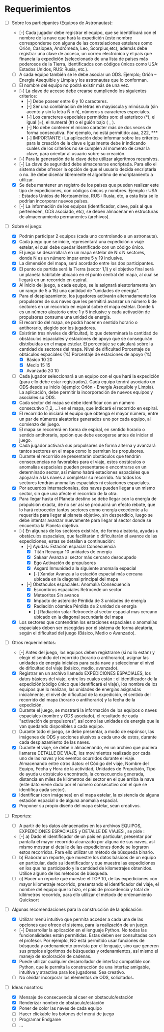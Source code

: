 # Requerimientos

- [ ] Sobre los participantes (Equipos de Astronautas):
  - [-] Cada jugador debe registrar el equipo, que se identificará con el nombre de la nave que hará la expedición (este nombre corresponderse con alguna de las constelaciones estelares como Orión, Casiopea, Andrómeda, Leo, Scorpius,etc), además debe registrar una clave de acceso, un correo electrónico y el país que financia la expedición (seleccionado de una lista de países más poderosos de la Tierra, identificados con códigos únicos como USA: Estados Unidos, RUS: Rusia, etc.).
  - [ ] A cada equipo también se le debe asociar un ODS. Ejemplo; Orión – Energía Asequible y Limpia y los astronautas que lo conforman.
  - [ ] El nombre del equipo no podrá existir más de una vez.
  - [-] La clave de acceso debe crearse cumpliendo los siguientes criterios:
    - [-] Debe poseer entre 6 y 10 caracteres.
    - [-] Ser una combinación de letras en mayúscula y minúscula (sin acento y sin la letra Ñ o ñ), números y caracteres especiales.
    - [-] Los caracteres especiales permitidos son: el asterisco (*), el igual (=), el numeral (#) o el guión bajo ( _ ).
    - [-] No debe contener el mismo carácter más de dos veces de forma consecutiva. Por ejemplo, no está permitido: aaa, 222, ***
    - [-] IMPORTANTE : La aplicación debe informar sobre los criterios para la creación de la clave e igualmente debe ir indicando cuales de los criterios no se cumplen al momento de crear la clave, para orientar al usuario sobre su creación.
  - [-] Para la generación de la clave debe utilizar algoritmos recursivos.
  - [-] La clave de seguridad debe almacenarse encriptada. Para ello el sistema debe ofrecer la opción de que el usuario decida encriptarla o no. Se debe diseñar libremente el algoritmo de encriptamiento a utilizar.
  - [x] Se debe mantener un registro de los países que pueden realizar este tipo de expediciones, con códigos únicos y nombres. Ejemplo : USA : Estados Unidos de Norteamérica, RUS : Rusia, etc, a esta lista se le podrían incorporar nuevos países.
  - [-] La información de los equipos (identificador, clave, país al que pertenecen, ODS asociado, etc), se deben almacenar en estructuras de almacenamiento permanentes (archivos).

- [ ] Sobre el juego:
  - [x] Podrán participar 2 equipos (cada uno controlando a un astronauta).
  - [x] Cada juego que se inicie, representará una expedición o viaje estelar, el cual debe quedar identificado con un código único.
  - [x] El juego se desarrollará en un mapa estelar de N x N sectores, donde N es un número impar entre 5 y 19 inclusive.
  - [x] La dimensión del mapa, será acordado entre los dos participantes.
  - [x] El punto de partida será la Tierra (sector 1,1) y el objetivo final será un planeta habitable ubicado en el punto central del mapa, al cual se llegará en un recorrido en espiral.
  - [x] Al inicio del juego, a cada equipo, se le asignará aleatoriamente (en un rango de 5 a 15) una cantidad de "unidades de energía".
  - [x] Para el desplazamiento, los jugadores activarán alternadamente los propulsores de sus naves que les permitirá avanzar un número k de sectores en un recorrido en espiral sobre el mapa estelar. Donde k es un número aleatorio entre 1 y 5 inclusive y cada activación de propulsores consume una unidad de energía.
  - [x] El recorrido del mapa, se podrá hacer en sentido horario o antihorario, elegido por los jugadores.
  - [x] Existirán tres niveles de dificultad, lo que determinará la cantidad de obstáculos espaciales y estaciones de apoyo que se conseguirán distribuidas en el mapa estelar. El porcentaje se calculará sobre la cantidad de sectores del mapa.
      Nivel de dificultad  Porcentaje de obtáculos espaciales (%)   Porcentaje de estaciones de apoyo (%)
    - [x] Básico           10                                       20
    - [x] Medio            15                                       15
    - [x] Avanzado         20                                       10
  - [ ] Cada jugador seleccionará a un equipo con el que hará la expedición (para ello debe estar registrados). Cada equipo tendrá asociado un ODS desde su inicio (ejemplo: Orión - Energía Asequible y Limpia). La aplicación, debe permitir la incorporación de nuevos equipos y asociales su ODS.
  - [x] Cada sector del mapa se debe identificar con un número consecutivo (1,2, …) en el mapa, que indicará el recorrido en espiral.
  - [x] El recorrido lo iniciará el equipo que obtenga el mayor número, entre un par de números aleatorios generados uno por cada equipo, al comienzo del juego.
  - [x] El mapa se recorrerá en forma de espiral, en sentido horario o sentido antihorario, opción que debe escogerse antes de iniciar el juego.
  - [x] Cada jugador activará sus propulsores de forma alterna y avanzará tantos sectores en el mapa como lo permitan los propulsores.
  - [x] Durante el recorrido se presentarán obstáculos que tendrán consecuencias no favorables para el viaje, estos obstáculos o anomalías espaciales pueden presentarse o encontrarse en un determinado sector, así mismo habrá estaciones espaciales que apoyarán a las naves a completar su recorrido. No todos los sectores tendrán anomalías espaciales ni estaciones espaciales.
  - [x] Por acuerdos internacionales, dos naves pueden llegar a un mismo sector, sin que una afecte el recorrido de la otra.
  - [x] Para llegar hasta el Planeta destino se debe llegar con la energía de propulsión exacta, de no ser así se producirá un efecto rebote, que lo hará retroceder tantos sectores como energía excedente a la requerida para llegar al planeta objetivo, sin desperdicio, luego se debe intentar avanzar nuevamente para llegar al sector donde se encuentra la Planeta objetivo.
  - [-] En algunas de los sectores existirán, de forma aleatoria, ayudas u obstáculos espaciales, que facilitarán o dificultarán el avance de las expediciones, estas se detallan a continuación:
    - [-] Ayudas:
        Estación espacial          Consecuencia
      - [x] Titán                  Recargar 10 unidades de energía
      - [x] Sakaar                 Avanza al sector más cercano desocupado
      - [x] Ego                    Activación de propulsores
      - [x] Asgard                 Inmunidad a la siguiente anomalia espacial
      - [-] Xandar                 Avanza a la estación espacial más cercana ubicada en la diagonal principal del mapa
    - [-] Obstáculos espaciales:
        Anomalía                   Consecuencia
      - [x] Escombros espaciales   Retrocede un sector
      - [x] Meteoritos             Sin avance
      - [x] Impacto de asteroide   Pérdida de 3 unidades de energía
      - [x] Radiación cósmica      Pérdida de 2 unidad de energía
      - [-] Radiación solar        Retrocede al sector espacial mas cercano ubicado en la diagonal secundaria del mapa
  - [x] Los sectores que contendrán los estaciones espaciales o anomalías espaciales deben ser escogidas por el sistema de forma aleatoria, según el dificultad del juego (Básico, Medio o Avanzado).

- [ ] Otros requerimientos:
  - [-] Antes del juego, los equipos deben registrarse (si no lo están) y elegir el sentido del recorrido (horario o antihorario), asignar las unidades de energía iniciales para cada nave y seleccionar el nivel de dificultad del viaje (básico, medio, avanzado).
  - [x] Registrar en un archivo llamado EXPEDICIONES ESPACIALES, los datos básicos del viaje, entre los cuales están : el identificador de la expedición(código único que identificará el viaje), los nombre de los equipos que lo realizan, las unidades de energías asignadas inicialmente, el nivel de dificultad de la expedición, el sentido del recorrido del mapa (horario o antihorario) y la fecha de la expedición.
  - [x] Durante el juego, se mostrará la información de los equipos o naves espaciales (nombre y ODS asociado), el resultado de cada "activación de propulsores", así como las unidades de energía que le van quedando disponibles a cada equipo.
  - [ ] Durante todo el juego, se debe presentar, a modo de espónsor, las imágenes de ODS y acciones alusivos a cada uno de estos, durante cada desplazamiento de las naves.
  - [x] Durante el viaje, se debe ir almacenando, en un archivo que pudiera llamarse DETALLE DE VIAJE, los movimientos realizado por cada uno de las naves y los eventos ocurridos durante el viaje. Almacenando entre otros datos: el Código del viaje, Nombre del Equipo, Fecha y Hora de la actividad, Unidades de Propulsión, Tipo de ayuda u obstáculo encontrado, la consecuencia generada, distancia en miles de kilómetros del sector en el que arriba la nave (este dato viene dado por el número consecutivo con el que se identifica cada sector).
  - [x] Identificar (con imágenes) en el mapa estelar, la existencia de alguna estación espacial o de alguna anomalía espacial.
  - [x] Proponer su propio diseño del mapa estelar, sean creativos.

- [ ] Reportes:
  - [ ] A partir de los datos almacenados en los archivos EQUIPOS, EXPEDICIONES ESPACIALES y DETALLE DE VIAJES , se pide :
  - [-] a) Dado el identificador de un país en particular, presentar por pantalla el mayor recorrido alcanzado por alguna de sus naves, así mismo mostrar el detalle de las expediciones donde se lograron estos recorridos. Para ello utilizar un método de búsqueda binario.
  - [ ] b) Elaborar un reporte, que muestre los datos básicos de un equipo en particular, dado su identificador y que muestre las expediciones en los que ha participado y la cantidad de kilometrajes obtenidos. Utilice alguno de los métodos de búsqueda.
  - [ ] c) Hacer un reporte que muestre el TOP 10, de las expediciones con mayor kilometraje recorrido, presentando el identificador del viaje, el nombre del equipo que lo hizo, el pais de procedencia y total de kilómetros recorrido, para ello utilizar el método de ordenamiento Quicksort

- [ ] Algunas recomendaciones para la construcción de la aplicación:
  - [x] Utilizar menú intuitivo que permita acceder a cada una de las opciones que ofrece el sistema, para la realización de un juego.
  - [-] Desarrollar la aplicación en el lenguaje Python. No todas las funcionalidades están permitidas. Estas deben ser consultadas con el profesor. Por ejemplo, NO está permitido usar funciones de búsqueda y ordenamiento provista por el lenguaje, sino que generen sus propios algoritmos de búsquedas y ordenamientos, así mismo el manejo de exploración de cadenas.
  - [x] Puede utilizar cualquier desarrollador de interfaz compatible con Python, que le permita la construcción de una interfaz amigable, intuitiva y atractiva para los jugadores. Sea creativo.
  - [ ] No olvidar incorporar los elementos de ODS, solicitados.

- [ ] Ideas nosotros:
  - [x] Mensaje de consecuencia al caer en obstaculo/estación
  - [x] Renderizar nombre de obstaculo/estación
  - [x] Poner de color las naves de cada equipo
  - [ ] Hacer clickable los botones del menú de juego
  - [ ] Programar Endgame
  - [ ] ...
